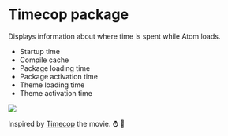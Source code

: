 # Timecop package

Displays information about where time is spent while Atom loads.

  * Startup time
  * Compile cache
  * Package loading time
  * Package activation time
  * Theme loading time
  * Theme activation time

![](https://cloud.githubusercontent.com/assets/378023/20422582/9e5907f8-adae-11e6-8267-faa3514de896.png)

Inspired by [Timecop](http://www.imdb.com/title/tt0111438/) the movie. :watch: :rotating_light:
